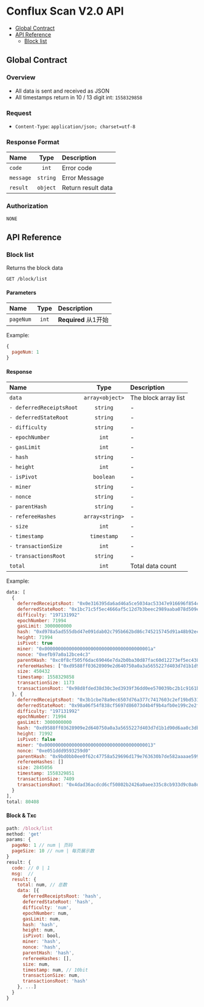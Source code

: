 # Conflux Scan V2.0 API

- [Global Contract](#global-contract)
- [API Reference](#api-reference)
  - [Block list](#block-list)

## Global Contract

### Overview

- All data is sent and received as JSON
- All timestamps return in 10 / 13 digit int: `1558329858`

### Request

- `Content-Type`: `application/json; charset=utf-8`

### Response Format

| Name | Type | Description |
| :--- | :--: | :--- |
| `code` | `int` | Error code |
| `message` | `string` | Error Message |
| `result` | `object` | Return result data |

### Authorization

`NONE`

## API Reference

### Block list

Returns the block data

```
GET /block/list
```

#### Parameters

| Name | Type | Description |
| :--- | :--: | :--- |
| `pageNum` | `int` | **Required** 从1开始 |

Example:

```js
{
  pageNum: 1
}
```

#### Response

| Name | Type | Description |
| :--- | :--: | :--- |
| `data` | `array<object>` | The block array list |
| `- deferredReceiptsRoot` | `string` | - |
| `- deferredStateRoot` | `string` | - |
| `- difficulty` | `string` | - |
| `- epochNumber` | `int` | - |
| `- gasLimit` | `int` | - |
| `- hash` | `string` | - |
| `- height` | `int` | - |
| `- isPivot` | `boolean` | - |
| `- miner` | `string` | - |
| `- nonce` | `string` | - |
| `- parentHash` | `string` | - |
| `- refereeHashes` | `array<string>` | - |
| `- size` | `int` | - |
| `- timestamp` | `timestamp` | - |
| `- transactionSize` | `int` | - |
| `- transactionsRoot` | `string` | - |
| `total` | `int` | Total data count |

Example:

```js
data: [
  {
    deferredReceiptsRoot: "0x0e316395da6ad46a5ce5034ac53347e916696f854c09eaf63f905bf1d4db4198"
    deferredStateRoot: "0x1bc71c5f5ec4666af5c12d7b3beec2989aaba078d509e3a116285804d670f1d3"
    difficulty: "197131992"
    epochNumber: 71994
    gasLimit: 3000000000
    hash: "0xd978a5ad555dbd47e091dab02c795b662bd86c745215745d91a48b92ecabbe5e"
    height: 71994
    isPivot: true
    miner: "0x000000000000000000000000000000000000001a"
    nonce: "0xefb97a0a12bce4c3"
    parentHash: "0xc0f8cf505f6dac69046e7da2b0ba30d87fac60d12273ef5ec4380d83d6e91e11"
    refereeHashes: ["0xd9588ff03628909e2d640750a0a3a5655227d403d7d1b1d90d6aa0c3db1e208d",…]
    size: 450432
    timestamp: 1558329858
    transactionSize: 1173
    transactionsRoot: "0x98d8fded38d30c3ed3939f36dd0ee570039bc2b1c9161b5fcf0bbc1e18b3c3a4"
  }, {
    deferredReceiptsRoot: "0x3b1cbe78a9ec6507d76a377c7417603c2ef19bd53191ef5a54990d9ec2b438d9"
    deferredStateRoot: "0x98a06f54f838cf5697d86073d4b4f9b4afb0e199c2e2fe0914dac94a252989e9"
    difficulty: "197131992"
    epochNumber: 71994
    gasLimit: 3000000000
    hash: "0xd9588ff03628909e2d640750a0a3a5655227d403d7d1b1d90d6aa0c3db1e208d"
    height: 71992
    isPivot: false
    miner: "0x0000000000000000000000000000000000000013"
    nonce: "0xe051ddd9593259d0"
    parentHash: "0x9bd0bb0ee0f62c47758a529696d179e763630b7de582aaaae5991ce2a5decee9"
    refereeHashes: []
    size: 2845056
    timestamp: 1558329851
    transactionSize: 7409
    transactionsRoot: "0x4dad36acdcd6cf50802b2426a0aee335c8cb933d9c0a8d18747fc7fb83ef1fde"
  }
],
total: 80408
```
#### Block & Txc

```js
path: /block/list
method: 'get'
params: {
  pageNo: 1 // num | 页码
  pageSize: 10 // num | 每页展示数
}
result: {
  code: // 0 | 1
  msg:  // 
  result: {
    total: num, // 总数
    data: [{ 
      deferredReceiptsRoot: 'hash',
      deferredStateRoot: 'hash',
      difficulty: 'num',
      epochNumber: num,
      gasLimit: num,
      hash: 'hash',
      height: num,
      isPivot: bool,
      miner: 'hash',
      nonce: 'hash',
      parentHash: 'hash',
      refereeHashes: [],
      size: num,
      timestamp: num, // 10bit
      transactionSize: num,
      transactionsRoot: 'hash'
    }, ...]
  }
}
```